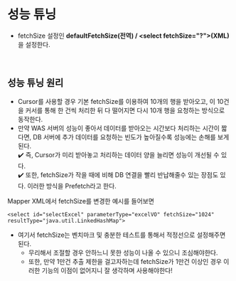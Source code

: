 # 성능 튜닝
- fetchSize 설정인 **defaultFetchSize(전역) / \<select fetchSize="?">(XML)** 을 설정한다.
<br>

## 성능 튜닝 원리
- Cursor를 사용할 경우 기본 fetchSize를 이용하여 10개의 행을 받아오고, 이 10건을 커서를 통해 한 건씩 처리한 뒤 다 떨어지면 다시 10개 행을 요청하는 방식으로 동작한다.
- 만약 WAS 서버의 성능이 좋아서 데이터를 받아오는 시간보다 처리하는 시간이 짧다면, DB 서버에 추가 데이터를 요청하는 빈도가 높아질수록 성능에는 손해를 보게된다.<br>
✔️ 즉, Cursor가 미리 받아놓고 처리하는 데이터 양을 늘리면 성능이 개선될 수 있다.<br>
✔️ 또한, fetchSize가 작을 때에 비해 DB 연결을 빨리 반납해줄수 있는 장점도 있다. 이러한 방식을 Prefetch라고 한다.<br>

Mapper XML에서 fetchSize를 변경한 예시를 들어보면
````
<select id="selectExcel" parameterType="excelVO" fetchSize="1024" resultType="java.util.LinkedHashMap">
````
- 여기서 fetchSize는 벤치마크 및 충분한 테스트를 통해서 적정선으로 설정해주면 된다.
  - 무리해서 조절할 경우 안하느니 못한 성능이 나올 수 있으니 조심해야한다.
  - 또한, 만약 1만건 추출 제한을 걸고자하는데 fetchSize가 1만건 이상인 경우 이러한 기능의 이점이 없어지니 잘 생각하며 사용해야한다!
